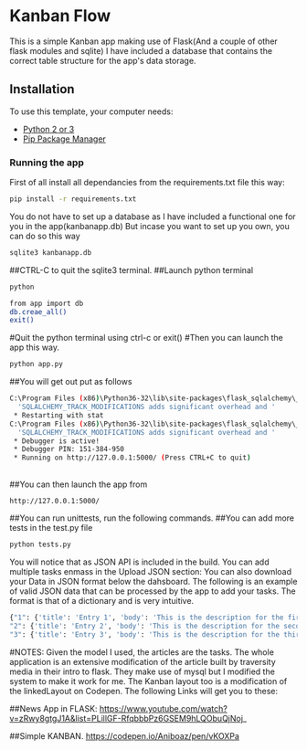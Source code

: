 # Kanban Flow
This is a simple Kanban app making use of Flask(And a couple of other flask modules and sqlite)
I have included a database that contains the correct table structure for the app's data storage.
## Installation

To use this template, your computer needs:
- [Python 2 or 3](https://python.org)
- [Pip Package Manager](https://pypi.python.org/pypi)

### Running the app
First of all install all dependancies from the requirements.txt file this way:
```bash
pip install -r requirements.txt
```
You do not have to set up a database as I have included a functional one for you in the app(kanbanapp.db)
But incase you want to set up you own, you can do so this way
```bash
sqlite3 kanbanapp.db

```
##CTRL-C to quit the sqlite3 terminal.
##Launch python terminal
```bash
python
```
```bash
from app import db
db.creae_all()
exit()
```
#Quit the python terminal using ctrl-c or exit()
#Then you can launch the app this way.
```bash
python app.py
```
##You will get out put as follows
```bash
C:\Program Files (x86)\Python36-32\lib\site-packages\flask_sqlalchemy\__init__.py:794: FSADeprecationWarning: SQLALCHEMY_TRACK_MODIFICATIONS adds significant overhead and will be disabled by default in the future.  Set it to True or False to suppress this warning.
  'SQLALCHEMY_TRACK_MODIFICATIONS adds significant overhead and '
 * Restarting with stat
C:\Program Files (x86)\Python36-32\lib\site-packages\flask_sqlalchemy\__init__.py:794: FSADeprecationWarning: SQLALCHEMY_TRACK_MODIFICATIONS adds significant overhead and will be disabled by default in the future.  Set it to True or False to suppress this warning.
  'SQLALCHEMY_TRACK_MODIFICATIONS adds significant overhead and '
 * Debugger is active!
 * Debugger PIN: 151-384-950
 * Running on http://127.0.0.1:5000/ (Press CTRL+C to quit)
```
##
##You can then launch the app from
```bash
http://127.0.0.1:5000/
``` 
##You can run unittests, run the following commands.
##You can add more tests in the test.py file
```bash
python tests.py
```


You will notice that as JSON API is included in the build. You can add multiple tasks enmass in the Upload JSON section:
You can also download your Data in JSON format below the dahsboard.
The following is an example of valid JSON data that can be processed by the app to add your tasks.
The format is that of a dictionary and is very intuitive.
```bash
{"1": {'title': 'Entry 1', 'body': 'This is the description for the first entry', 'category': 'TODO'},
"2": {'title': 'Entry 2', 'body': 'This is the description for the second entry', 'category': 'DOING'},
"3": {'title': 'Entry 3', 'body': 'This is the description for the third entry', 'category': 'DONE'}}
```

#NOTES:
Given the model I used, the articles are the tasks. 
The whole application is an extensive modification of the article built by traversity media in their intro to flask. 
They make use of mysql but I modified the system to make it work for me. The Kanban layout too is a modification of the 
linkedLayout on Codepen.
The following Links will get you to these:

##News App in FLASK:
https://www.youtube.com/watch?v=zRwy8gtgJ1A&list=PLillGF-RfqbbbPz6GSEM9hLQObuQjNoj_

##Simple KANBAN.
https://codepen.io/Aniboaz/pen/vKOXPa
